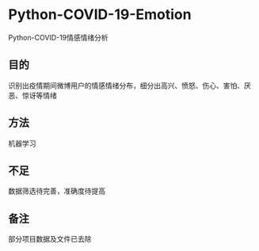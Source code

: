 # Python-COVID-19-Emotion
Python-COVID-19情感情绪分析
## 目的
识别出疫情期间微博用户的情感情绪分布，细分出高兴、愤怒、伤心、害怕、厌恶、惊讶等情绪
## 方法
机器学习
## 不足
数据筛选待完善，准确度待提高
## 备注
部分项目数据及文件已去除
